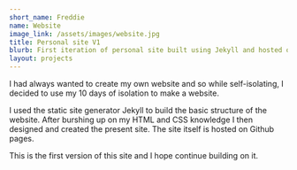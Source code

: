 ```yaml
--- 
short_name: Freddie
name: Website
image_link: /assets/images/website.jpg 
title: Personal site V1
blurb: First iteration of personal site built using Jekyll and hosted on GitHub pages.
layout: projects
---
```

I had always wanted to create my own website and so while self-isolating, I decided to use my 10 days of isolation to make a website. 

I used the static site generator Jekyll to build the basic structure of the website. After burshing up on my HTML and CSS knowledge I then designed and created the present site. The site itself is hosted on Github pages.

This is the first version of this site and I hope continue building on it. 



